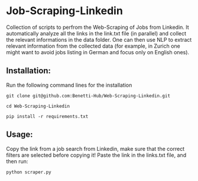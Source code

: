 # Job-Scraping-Linkedin

Collection of scripts to perfrom the Web-Scraping of Jobs from Linkedin. It automatically analyze all the links in the link.txt file (in parallel) and collect the relevant informations in the data folder. One can then use NLP to extract relevant information from the collected data (for example, in Zurich one might want to avoid jobs listing in German and focus only on English ones).

## Installation:

Run the following command lines for the installation
```
git clone git@github.com:Benetti-Hub/Web-Scraping-Linkedin.git
```
```
cd Web-Scraping-Linkedin
```
```
pip install -r requirements.txt
```
## Usage:

Copy the link from a job search from Linkedin, make sure that the correct filters are selected before copying it!
Paste the link in the links.txt file, and then run:

```
python scraper.py
```






